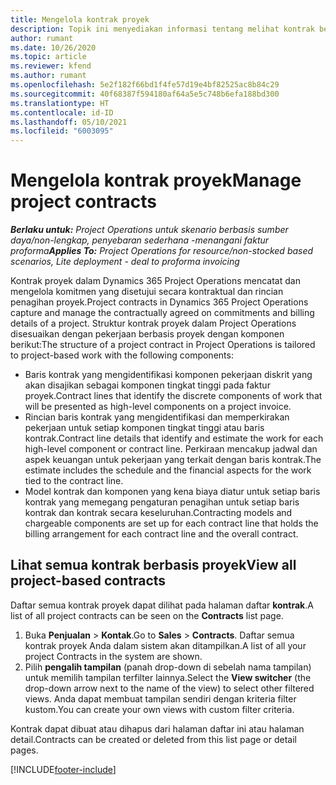 ```yaml
---
title: Mengelola kontrak proyek
description: Topik ini menyediakan informasi tentang melihat kontrak berbasis proyek.
author: rumant
ms.date: 10/26/2020
ms.topic: article
ms.reviewer: kfend
ms.author: rumant
ms.openlocfilehash: 5e2f182f66bd1f4fe57d19e4bf82525ac8b84c29
ms.sourcegitcommit: 40f68387f594180af64a5e5c748b6efa188bd300
ms.translationtype: HT
ms.contentlocale: id-ID
ms.lasthandoff: 05/10/2021
ms.locfileid: "6003095"
---
```

# <a name="manage-project-contracts"></a><span data-ttu-id="ee849-103">Mengelola kontrak proyek</span><span class="sxs-lookup"><span data-stu-id="ee849-103">Manage project contracts</span></span>

<span data-ttu-id="ee849-104">_**Berlaku untuk:** Project Operations untuk skenario berbasis sumber daya/non-lengkap, penyebaran sederhana -menangani faktur proforma_</span><span class="sxs-lookup"><span data-stu-id="ee849-104">_**Applies To:** Project Operations for resource/non-stocked based scenarios, Lite deployment - deal to proforma invoicing_</span></span>

<span data-ttu-id="ee849-105">Kontrak proyek dalam Dynamics 365 Project Operations mencatat dan mengelola komitmen yang disetujui secara kontraktual dan rincian penagihan proyek.</span><span class="sxs-lookup"><span data-stu-id="ee849-105">Project contracts in Dynamics 365 Project Operations capture and manage the contractually agreed on commitments and billing details of a project.</span></span> <span data-ttu-id="ee849-106">Struktur kontrak proyek dalam Project Operations disesuaikan dengan pekerjaan berbasis proyek dengan komponen berikut:</span><span class="sxs-lookup"><span data-stu-id="ee849-106">The structure of a project contract in Project Operations is tailored to project-based work with the following components:</span></span>

- <span data-ttu-id="ee849-107">Baris kontrak yang mengidentifikasi komponen pekerjaan diskrit yang akan disajikan sebagai komponen tingkat tinggi pada faktur proyek.</span><span class="sxs-lookup"><span data-stu-id="ee849-107">Contract lines that identify the discrete components of work that will be presented as high-level components on a project invoice.</span></span>
- <span data-ttu-id="ee849-108">Rincian baris kontrak yang mengidentifikasi dan memperkirakan pekerjaan untuk setiap komponen tingkat tinggi atau baris kontrak.</span><span class="sxs-lookup"><span data-stu-id="ee849-108">Contract line details that identify and estimate the work for each high-level component or contract line.</span></span> <span data-ttu-id="ee849-109">Perkiraan mencakup jadwal dan aspek keuangan untuk pekerjaan yang terkait dengan baris kontrak.</span><span class="sxs-lookup"><span data-stu-id="ee849-109">The estimate includes the schedule and the financial aspects for the work tied to the contract line.</span></span>
- <span data-ttu-id="ee849-110">Model kontrak dan komponen yang kena biaya diatur untuk setiap baris kontrak yang memegang pengaturan penagihan untuk setiap baris kontrak dan kontrak secara keseluruhan.</span><span class="sxs-lookup"><span data-stu-id="ee849-110">Contracting models and chargeable components are set up for each contract line that holds the billing arrangement for each contract line and the overall contract.</span></span>

## <a name="view-all-project-based-contracts"></a><span data-ttu-id="ee849-111">Lihat semua kontrak berbasis proyek</span><span class="sxs-lookup"><span data-stu-id="ee849-111">View all project-based contracts</span></span>

<span data-ttu-id="ee849-112">Daftar semua kontrak proyek dapat dilihat pada halaman daftar **kontrak**.</span><span class="sxs-lookup"><span data-stu-id="ee849-112">A list of all project contracts can be seen on the **Contracts** list page.</span></span> 

1. <span data-ttu-id="ee849-113">Buka **Penjualan** > **Kontak**.</span><span class="sxs-lookup"><span data-stu-id="ee849-113">Go to **Sales** > **Contracts**.</span></span> <span data-ttu-id="ee849-114">Daftar semua kontrak proyek Anda dalam sistem akan ditampilkan.</span><span class="sxs-lookup"><span data-stu-id="ee849-114">A list of all your project Contracts in the system are shown.</span></span> 
2. <span data-ttu-id="ee849-115">Pilih **pengalih tampilan** (panah drop-down di sebelah nama tampilan) untuk memilih tampilan terfilter lainnya.</span><span class="sxs-lookup"><span data-stu-id="ee849-115">Select the **View switcher** (the drop-down arrow next to the name of the view) to select other filtered views.</span></span> <span data-ttu-id="ee849-116">Anda dapat membuat tampilan sendiri dengan kriteria filter kustom.</span><span class="sxs-lookup"><span data-stu-id="ee849-116">You can create your own views with custom filter criteria.</span></span>

<span data-ttu-id="ee849-117">Kontrak dapat dibuat atau dihapus dari halaman daftar ini atau halaman detail.</span><span class="sxs-lookup"><span data-stu-id="ee849-117">Contracts can be created or deleted from this list page or detail pages.</span></span>


[!INCLUDE[footer-include](../../includes/footer-banner.md)]